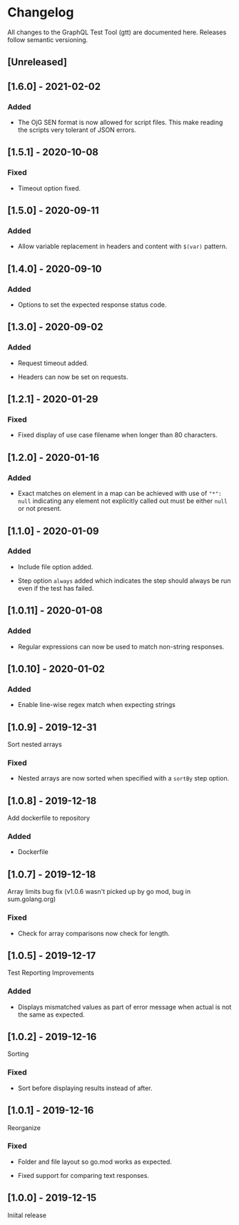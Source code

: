 # Changelog

All changes to the GraphQL Test Tool (gtt) are documented here. Releases follow semantic versioning.

## [Unreleased]

## [1.6.0] - 2021-02-02

### Added

- The OjG SEN format is now allowed for script files. This make
  reading the scripts very tolerant of JSON errors.

## [1.5.1] - 2020-10-08

### Fixed

- Timeout option fixed.

## [1.5.0] - 2020-09-11

### Added

- Allow variable replacement in headers and content with `$(var)` pattern.

## [1.4.0] - 2020-09-10

### Added

- Options to set the expected response status code.

## [1.3.0] - 2020-09-02

### Added

- Request timeout added.

- Headers can now be set on requests.

## [1.2.1] - 2020-01-29

### Fixed

- Fixed display of use case filename when longer than 80 characters.

## [1.2.0] - 2020-01-16

### Added

- Exact matches on element in a map can be achieved with use of `"*": null` indicating
  any element not explicitly called out must be either `null` or not present.

## [1.1.0] - 2020-01-09

### Added

- Include file option added.

- Step option `always` added which indicates the step should always be run even if the test has failed.

## [1.0.11] - 2020-01-08

### Added

- Regular expressions can now be used to match non-string responses.

## [1.0.10] - 2020-01-02

### Added

- Enable line-wise regex match when expecting strings

## [1.0.9] - 2019-12-31

Sort nested arrays

### Fixed

- Nested arrays are now sorted when specified with a `sortBy` step option.

## [1.0.8] - 2019-12-18

Add dockerfile to repository

### Added
- Dockerfile

## [1.0.7] - 2019-12-18

Array limits bug fix (v1.0.6 wasn't picked up by go mod, bug in sum.golang.org)

### Fixed

- Check for array comparisons now check for length.

## [1.0.5] - 2019-12-17

Test Reporting Improvements

### Added

- Displays mismatched values as part of error message when actual is not the same as expected.

## [1.0.2] - 2019-12-16

Sorting

### Fixed

- Sort before displaying results instead of after.

## [1.0.1] - 2019-12-16

Reorganize

### Fixed

- Folder and file layout so go.mod works as expected.

- Fixed support for comparing text responses.

## [1.0.0] - 2019-12-15

Iniital release
